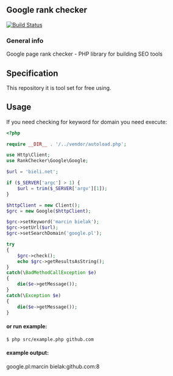 ## Google rank checker

[![Build Status](https://travis-ci.org/bieli/google_rank_checker.png?branch=master)](http://travis-ci.org/bieli/google_rank_checker)


### General info


Google page rank checker - PHP library for building SEO tools


## Specification

This repository it is tool set for free using.

Usage
-----

If you need checking for keyword for domain you need execute:

```php
<?php

require __DIR__ . '/../vendor/autoload.php';

use Http\Client;
use RankChecker\Google\Google;

$url = 'bieli.net';

if ($_SERVER['argc'] > 1) {
    $url = trim($_SERVER['argv'][1]);
}

$httpClient = new Client();
$grc = new Google($httpClient);

$grc->setKeyword('marcin bielak');
$grc->setUrl($url);
$grc->setSearchDomain('google.pl');

try
{
    $grc->check();
    echo $grc->getResultsAsString();
}
catch(\BadMethodCallException $e)
{
    die($e->getMessage());
}
catch(\Exception $e)
{
    die($e->getMessage());
}

```

#### or run example:

```
$ php src/example.php github.com
```

#### example output:

google.pl:marcin bielak:github.com:8
